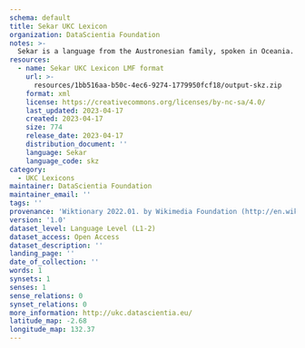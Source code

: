 ```yaml
---
schema: default
title: Sekar UKC Lexicon
organization: DataScientia Foundation
notes: >-
  Sekar is a language from the Austronesian family, spoken in Oceania. The UKC Lexicon of Sekar is represented as a lexico-semantic network. It consists of words, word senses, synsets, as well as sense-level and synset-level relationships.
resources:
  - name: Sekar UKC Lexicon LMF format
    url: >-
      resources/1bb516aa-b50c-4ec6-9274-1779950fcf18/output-skz.zip
    format: xml
    license: https://creativecommons.org/licenses/by-nc-sa/4.0/
    last_updated: 2023-04-17
    created: 2023-04-17
    size: 774
    release_date: 2023-04-17
    distribution_document: ''
    language: Sekar
    language_code: skz
category:
  - UKC Lexicons
maintainer: DataScientia Foundation
maintainer_email: ''
tags: ''
provenance: 'Wiktionary 2022.01. by Wikimedia Foundation (http://en.wiktionary.org); Princeton WordNet 2.1 by Princeton University (https://wordnet.princeton.edu)'
version: '1.0'
dataset_level: Language Level (L1-2)
dataset_access: Open Access
dataset_description: ''
landing_page: ''
date_of_collection: ''
words: 1
synsets: 1
senses: 1
sense_relations: 0
synset_relations: 0
more_information: http://ukc.datascientia.eu/
latitude_map: -2.68
longitude_map: 132.37
---
```

